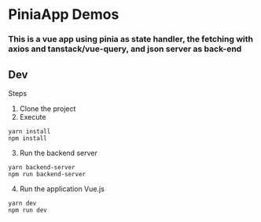# PiniaApp Demos

### This is a vue app using pinia as state handler, the fetching with axios and tanstack/vue-query, and json server as back-end

## Dev
Steps

1. Clone the project
2. Execute
```
yarn install
npm install
```

3. Run the backend server
```
yarn backend-server
npm run backend-server
```

4. Run the application Vue.js
```
yarn dev
npm run dev
```
